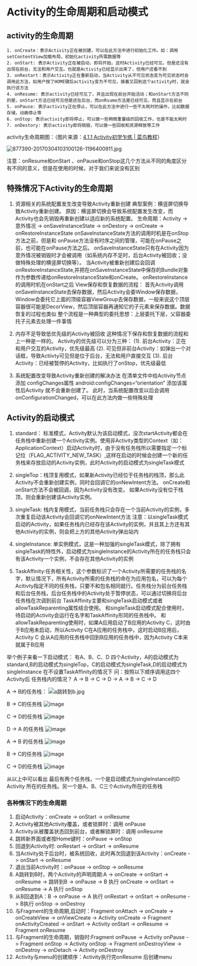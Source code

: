 # Activity的生命周期和启动模式
## activity的生命周期
    1. onCreate：表示Activity正在被创建，可以在此方法中进行初始化工作。如：调用setContentView加载布局，初始化activity所需数据等
    2. onStart: 表示Activity正在被启动，即将开始，这时Activity已经可见，但是还没有出现在前台，无法和用户交互。也就是Activity已经显示出来了，但用户还看不到
    3. onRestart：表示Activity正在重新启动，当Activity从不可见状态变为可见状态时会调用此方法，如用户按了HOME键后activity变为不可见，接着又回到这个activity时，就会执行该方法
    4. onResume: 表示activity已经可见了，并且出现在前台开始活动；和onStart方法不同的是，onStart方法已经可见但是还在后台，而onRsume方法是已经可见，而且显示在前台
    5. onPause: 表示activity正在停止，可以在此方法中进行一些不太耗时的操作，比如数据存储，动画停止等
    6. onStop: 表示activity即将停止，可以做一些稍微重量级的回收工作，也是不能太耗时
    7. onDestory: 表示activity即将销毁，可以做一些回收和资源释放等工作

activity生命周期图：（图片来源：[4.1.1 Activity初学乍练 | 菜鸟教程](http://www.runoob.com/w3cnote/android-tutorial-activity.html)）

![877390-20170304103100126-1196400911.jpg](https://github.com/Freedom12521/Android/blob/master/android/images/activity生命周期.jpg)

注意：onResume和onStart 、onPause和onStop这几个方法从不同的角度区分有不同的意义，但是在使用的时候，对于我们来说没有区别

## 特殊情况下Activity的生命周期

1. 资源相关的系统配置发生改变导致Activity重新创建
典型案例：横竖屏切换导致Activity重新创建。
原因：横竖屏切换会导致系统配置发生改变，而Activity也会先销毁再重新创建以适应新的系统配置。
生命周期：Activity  ->意外情况  -> onSaveInstanceState -> onDestory  -> onCreate  -> onRestoreInstanceState
onSaveInstanceState方法的调用时机是在onStop方法之前，但是和 onPause方法没有时序之间的管理，可能在onPause之前，也可能在onPause方法之后。
onSaveInstanceState只有在Activity因为意外情况被销毁时才会被调用（如系统内存不足时，后台Activity被回收；没做特殊处理的横竖屏切换等）。
当Activity被重新创建后会回调onRestoreInstanceState,并把在onSaveInstanceState中保存的Bundle对象作为参数传递给onRestoreInstanceState和onCreate。
onRestoreInstance的调用时机在onStart之后
View保存和恢复数据的流程：
首先Activity调用onSaveInstanceState去保存数据，然后Activity会委Window保存数据，Window会委托它上面的顶级容器ViewGroup去保存数据，一般来说这个顶层容器很可能是DecorView，然后顶层容器再通知它的子元素来保存数据。数据恢复的过程也类似
整个流程是一种典型的委托思想：上层委托下层，父容器委托子元素去处理一件事情

2. 内存不足导致低优先级的Activity被回收
这种情况下保存和恢复数据的流程和上一种是一样的。
 Activity的优先级可以分为三种：
(1). 前台Activity：正在和用户交互的Activity，优先级最高
(2). 可见但非前台Activity：如弹出一个对话框，导致Actiivty可见但是位于后台，无法和用户直接交互
(3). 后台Activity：已经被暂停的Activity，比如执行了onStop，优先级最低

3. 系统配置改变导致Activity重新创建的解决办法
在清单文件中给Activity节点添加 configChanges属性
 android:configChanges=“orientation”
添加该属性后Activity 就不会重新创建了。
此时，当系统配置改变以后会调用 onConfigurationChanged，可以在此方法内做一些特殊处理

## Activity的启动模式
1. standard： 标准模式，Activity默认为该启动模式，没次startActivity都会在任务栈中重新创建一个Activity实例。使用非Activity类型的Context（如：ApplicationContext）启动Activity时，由于没有任务栈所以需要指定一个标记位（FLAG_ACTIVITY_NEW_TASK）,这样在启动的时候会创建一个新的任务栈来存放启动的Activity实例，此时Activity的启动模式为singleTask模式
2. singleTop：栈顶复用模式，如果新Activity已经位于任务栈的栈顶，那么此Activity不会重新创建实例，同时会回调它的onNewIntent方法。
onCreate和onStart方法不会被回调，因为Activity没有改变。
如果Activity没有位于栈顶，则会重新创建该Activity实例。
3. singleTask: 栈内复用模式，当前任务栈只会存在一个当前Activity的实例，多次重复启动该Activity会回调它的onNewIntent方法
注意：以singleTask模式启动的Activity，如果任务栈内已经存在该Activity的实例，并且其上方还有其他Activity的实例，则会把上方的其他Activity弹出站内
4. singleInstance: 单实例模式，这是一种加强的singleTask模式，除了拥有singleTask的特性外，启动模式为singleInstance的Activity所在的任务栈只会有该Activity一个实例，不会存在其他Activity的实例

5. TaskAffinity:任务相关性，这个参数标识了一个Activity所需要的任务栈的名字，默认情况下，所有Activity所需的任务栈的命在为应用包名，可以为每个Acitivty指定不同的任务栈，只要不和包名相同就行。任务栈分为前台任务栈和后台任务栈，后台任务栈中的Activity处于暂停状态，可以通过切换将后台任务栈在次调到前台
TaskAffinity主要和singleTask启动模式或者allowTaskReparenting属性结合使用。
和singleTask启动模式配合使用时，待启动的Activity会运行在名字和TaskAffinity形同的任务栈中。
和allowTaskReparenting使用时，如果A应用启动了B应用的Activity C，这时由于B应用未启动，所以Activity C在A应用的任务栈中，这时启动B应用后，Activity C 会从A应用的任务栈中回到B应用的任务栈中，因为Activity C本来就属于B应用

举个例子来看一下启动模式：
有A、B、C、D 四个Activity，A的启动模式为standard,B的启动模式为singleTop，C的启动模式为singleTask,D的启动模式为singleInstance
在不设置TaskAffinity的情况下
问：按照以下顺序调用这四个Activity后 任务栈内的情况？
A -> B -> C -> D -> A -> B -> C -> D

A -> B的任务栈：
![a跳转到b.jpg](https://github.com/Freedom12521/Android/blob/master/android/images/一a-b.png)

B -> C的任务栈
![image](https://github.com/Freedom12521/Android/blob/master/android/images/一b-c.png)

C -> D的任务栈
![image](https://github.com/Freedom12521/Android/blob/master/android/images/一c-d.png)

D -> A 的任务栈
![image](https://github.com/Freedom12521/Android/blob/master/android/images/一d-a.png)


A -> B 的任务栈
![image](https://github.com/Freedom12521/Android/blob/master/android/images/二a-b.png)


B -> C的任务栈
![image](https://github.com/Freedom12521/Android/blob/master/android/images/二b-c.png)


C -> D的任务栈
![image](https://github.com/Freedom12521/Android/blob/master/android/images/二c-d.png)

从以上中可以看出 最后有两个任务栈，一个是启动模式为singleInstance的D Activity 所在的任务栈。另一个是A、B、C三个Activity所在的任务栈




### 各种情况下的生命周期
1. 启动Activity：onCreate -> onStart -> onResume
2. Activity被其他Activity覆盖，或者锁屏时：调用 onPause
3. Activity从被覆盖状态回到前台，或者解锁屏时：调用 onResume
4. 跳转新界面或者按Home键时：onPause -> onStop
5. 回退到Activity时: onRestart -> onStart -> onResume
6. 当Activity处于后台时，被系统回收，此时再次回退到该Activity：onCreate -> onStart -> onResume
7. 退出当前Activity时：onPause -> onStop -> onResume
8. A跳转到B时，两个Activity的声明周期:A -> onCreate -> onStart -> onResume -> 跳转到B -> onPause -> B 执行 onCreate -> onStart -> onResume -> A 执行 onStop
9. 从B回退到A：B -> onPause -> A 执行 onRestart -> onStart -> onResume -> B执行 onStop -> onDestroy
10. 与Fragment的生命周期,启动时：Fragment onAttach -> onCreate -> onCreateView -> onViewCreate -> Activity onCreate -> Fragment onActivityCreated -> onStart -> Activity onStart -> onResume -> Fragment onResume
11. 与Fragment的生命周期，销毁时:Fragment onPause -> Activity onPause -> Fragment onStop -> Activity onStop -> Fragment onDestroyView -> onDestroy -> onDetach -> Activity onDestroy
12. Activity与menu的创建顺序：Activity执行完onResume 后创建menu


